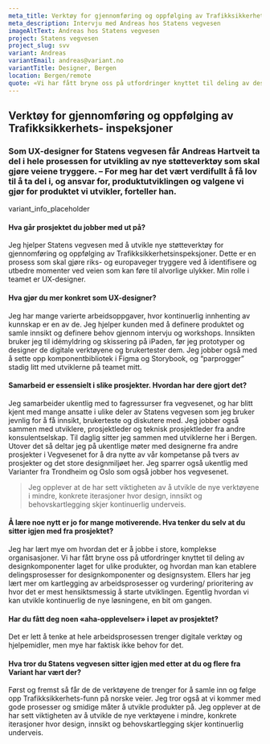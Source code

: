 ```yaml
---
meta_title: Verktøy for gjennomføring og oppfølging av Trafikksikkerhetsinspeksjoner
meta_description: Intervju med Andreas hos Statens vegvesen
imageAltText: Andreas hos Statens vegvesen
project: Statens vegvesen
project_slug: svv
variant: Andreas
variantEmail: andreas@variant.no
variantTitle: Designer, Bergen
location: Bergen/remote
quote: «Vi har fått bryne oss på utfordringer knyttet til deling av design-komponenter laget for ulike produkter, og hvordan man kan etablere delingsprosesser for designkomponenter og designsystem.»
---
```


## Verktøy for gjennomføring og oppfølging av Trafikksikkerhets- inspeksjoner

### Som UX-designer for Statens vegvesen får Andreas Hartveit ta del i hele prosessen for utvikling av nye støtteverktøy som skal gjøre veiene tryggere. – For meg har det vært verdifullt å få lov til å ta del i, og ansvar for, produktutviklingen og valgene vi gjør for produktet vi utvikler, forteller han.

variant_info_placeholder

#### Hva går prosjektet du jobber med ut på?

Jeg hjelper Statens vegvesen med å utvikle nye støtteverktøy for gjennomføring og oppfølging av Trafikksikkerhetsinspeksjoner. Dette er en prosess som skal gjøre riks- og europaveger tryggere ved å identifisere og utbedre momenter ved veien som kan føre til alvorlige ulykker. Min rolle i teamet er UX-designer.

#### Hva gjør du mer konkret som UX-designer?

Jeg har mange varierte arbeidsoppgaver, hvor kontinuerlig innhenting av kunnskap er en av de. Jeg hjelper kunden med å definere produktet og samle innsikt og definere behov gjennom intervju og workshops. Innsikten bruker jeg til idémyldring og skissering på iPaden, før jeg prototyper og designer de digitale verktøyene og brukertester dem. Jeg jobber også med å sette opp komponentbibliotek i Figma og Storybook, og “parprogger” stadig litt med utviklerne på teamet mitt.

#### Samarbeid er essensielt i slike prosjekter. Hvordan har dere gjort det?

Jeg samarbeider ukentlig med to fagressurser fra vegvesenet, og har blitt kjent med mange ansatte i ulike deler av Statens vegvesen som jeg bruker jevnlig for å få innsikt, brukerteste og diskutere med. Jeg jobber også sammen med utviklere, prosjektleder og teknisk prosjektleder fra andre konsulentselskap. Til daglig sitter jeg sammen med utviklerne her i Bergen. Utover det så deltar jeg på ukentlige møter med designerne fra andre prosjekter i Vegvesenet for å dra nytte av vår kompetanse på tvers av prosjekter og det store designmiljøet her. Jeg sparrer også ukentlig med Varianter fra Trondheim og Oslo som også jobber hos vegvesenet.

<blockquote class="right">
Jeg opplever at de har sett viktigheten av å utvikle de nye verktøyene i mindre, konkrete iterasjoner hvor design, innsikt og behovskartlegging skjer kontinuerlig underveis.
</blockquote>

#### Å lære noe nytt er jo for mange motiverende. Hva tenker du selv at du sitter igjen med fra prosjektet?

Jeg har lært mye om hvordan det er å jobbe i store, komplekse organisasjoner. Vi har fått bryne oss på utfordringer knyttet til deling av designkomponenter laget for ulike produkter, og hvordan man kan etablere delingsprosesser for designkomponenter og designsystem. Ellers har jeg lært mer om kartlegging av arbeidsprosesser og vurdering/ prioritering av hvor det er mest hensiktsmessig å starte utviklingen. Egentlig hvordan vi kan utvikle kontinuerlig de nye løsningene, en bit om gangen.

#### Har du fått deg noen «aha-opplevelser» i løpet av prosjektet?

Det er lett å tenke at hele arbeidsprosessen trenger digitale verktøy og hjelpemidler, men mye har faktisk ikke behov for det.

#### Hva tror du Statens vegvesen sitter igjen med etter at du og flere fra Variant har vært der?

Først og fremst så får de de verktøyene de trenger for å samle inn og følge opp Trafikksikkerhets-funn på norske veier. Jeg tror også at vi kommer med gode prosesser og smidige måter å utvikle produkter på. Jeg opplever at de har sett viktigheten av å utvikle de nye verktøyene i mindre, konkrete iterasjoner hvor design, innsikt og behovskartlegging skjer kontinuerlig underveis.
